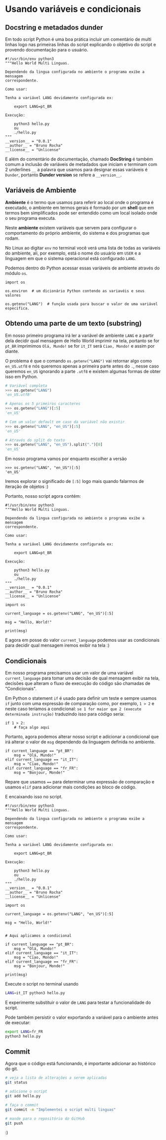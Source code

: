 # Usando variáveis e condicionais

## Docstring e metadados dunder

Em todo script Python é uma boa prática incluir um comentário de multi linhas
logo nas primeiras linhas do script explicando o objetivo do script e 
provendo documentação para o usuário.

```py=
#!/usr/bin/env python3
"""Hello World Multi Linguas.

Dependendo da lingua configurada no ambiente o programa exibe a mensagem 
correspondente.

Como usar:

Tenha a variável LANG devidamente configurada ex:

    export LANG=pt_BR

Execução:

    python3 hello.py
    ou
    ./hello.py
"""
__version__ = "0.0.1"
__author__ = "Bruno Rocha"
__license__ = "Unlicense"
```

E além do comentário de documentação, chamado **DocString** é também comum a 
inclusão de variáveis de metadados que iniciam e terminam com 2 underlines `__`
a palavra que usamos para designar essas variáveis é `Dunder`, portanto
**Dunder version** se refere a `__version__`.

## Variáveis de Ambiente

**Ambiente** é o termo que usamos para referir ao local onde o programa
é executado, o ambiente em termos gerais é formado por um **shell** que em
termos bem simplificados pode ser entendido como um local isolado onde o seu
programa executa.

Neste **ambiente** existem variáveis que servem para configurar o comportamento
do próprio ambiente, do sistema e dos programas que rodam.

No Linux ao digitar `env` no terminal você verá uma lista de todas as variáveis
do ambiente, ali, por exemplo, está o nome do usuário em `USER` e a linguagem
em que o sistema operacional está configurado `LANG`.

Podemos dentro do Python acessar essas variáveis de ambiente através do módulo
`os`.


```py=
import os

os.environ  # um dicionário Python contendo as variavéis e seus valores

os.getenv("LANG")  # função usada para buscar o valor de uma variável especifica.
```

## Obtendo uma parte de um texto (substring)

Em nosso primeiro programa irá ler a variável de ambiente `LANG` e a partir dela decidir qual
mensagem de Hello World imprimir na tela, portanto se for `pt_BR` imprimimos
`Olá, Mundo!` se for `it_IT` será `Ciao, Mondo!` e assim por diante.

O problema é que o comando `os.getenv("LANG")` vai retornar algo como `en_US.utf8`
e nós queremos apenas a primeira parte antes do `.`, nesse caso queremos
`en_US` ignorando a parte `.utf8` e existem algumas formas de obter isso em Python.


```py
# Variável completa
>>> os.getenv("LANG")
'en_US.utf8'

# Apenas os 5 primeiros caracteres
>>> os.getenv("LANG")[:5]
'en_US'

# Com um valor default em caso da variável não existir
>>> os.getenv("LANG", "en_US")[:5]
'en_US'

# Através do split do texto
>>> os.getenv("LANG", "en_US").split(".")[0]
'en_US'
```


Em nosso programa vamos por enquanto escolher a versão

```py=
>>> os.getenv("LANG", "en_US")[:5]
'en_US'
```

Iremos explorar o significado de `[:5]` logo mais quando falarmos de iteração 
de objetos :) 

Portanto, nosso script agora contém:


```py=
#!/usr/bin/env python3
"""Hello World Multi Linguas.

Dependendo da lingua configurada no ambiente o programa exibe a mensagem 
correspondente.

Como usar:

Tenha a variável LANG devidamente configurada ex:

    export LANG=pt_BR

Execução:

    python3 hello.py
    ou
    ./hello.py
"""
__version__ = "0.0.1"
__author__ = "Bruno Rocha"
__license__ = "Unlicense"

import os

current_language = os.getenv("LANG", "en_US")[:5]

msg = "Hello, World!"

print(msg)
```

E agora em posse do valor `current_language` podemos usar as condicionais
para decidir qual mensagem iremos exibir na tela :) 

## Condicionais

Em nosso programa precisamos usar um valor de uma variável `current_language`
para tomar uma decisão de qual mensagem exibir na tela, decisões que alteram
o fluxo de execução do código são chamadas de "Condicionais".

Em Python o statement `if` é usado para definir um teste e sempre usamos `if`
junto com uma expressão de comparação como, por exemplo, `1 > 2` e neste caso
teríamos a condicional: `se 1 for maior que 2 (execute determinada instrução)`
traduzindo isso para código seria:

```py=
if 1 > 2:
    # faça algo aqui

```

Portanto, agora podemos alterar nosso script e adicionar a condicional que irá
alterar o valor de `msg` dependendo da linguagem definida no ambiente.

```
if current_language == "pt_BR":
	msg = "Olá, Mundo!"
elif current_language == "it_IT":
	msg = "Ciao, Mondo!"
elif current_language == "fr_FR":
	msg = "Bonjour, Monde!"
```

Repare que usamos `==` para determinar uma expressão de comparação
e usamos `elif` para adicionar mais condições ao bloco de código. 

E encaixando isso no script.


```py=
#!/usr/bin/env python3
"""Hello World Multi Linguas.

Dependendo da lingua configurada no ambiente o programa exibe a mensagem 
correspondente.

Como usar:

Tenha a variável LANG devidamente configurada ex:

    export LANG=pt_BR

Execução:

    python3 hello.py
    ou
    ./hello.py
"""
__version__ = "0.0.1"
__author__ = "Bruno Rocha"
__license__ = "Unlicense"

import os

current_language = os.getenv("LANG", "en_US")[:5]

msg = "Hello, World!"


# Aqui aplicamos a condicional

if current_language == "pt_BR":
	msg = "Olá, Mundo!"
elif current_language == "it_IT":
	msg = "Ciao, Mondo!"
elif current_language == "fr_FR":
	msg = "Bonjour, Monde!"

print(msg)
```


Execute o script no terminal usando

```bash
LANG=it_IT python3 hello.py
```

E experimente substituir o valor de `LANG` para testar a funcionalidade do script.

Pode também persistir o valor exportando a variável para o ambiente antes de executar:

```bash
export LANG=fr_FR
python3 hello.py
```

## Commit

Agora que o código está funcionando, é importante adicionar ao histórico do git.

```bash
# veja a lista de alterações a serem aplicadas
git status

# adicione o script
git add hello.py

# faça o commit
git commit -m "Implementei o script multi linguas"

# mande para o repositório do GitHub
git push
```


:) 
